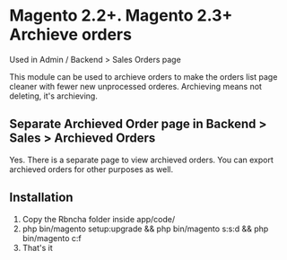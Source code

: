 # Magento 2.2+. Magento 2.3+ Archieve orders
Used in Admin / Backend > Sales Orders page

This module can be used to archieve orders to make the orders list page cleaner with fewer new unprocessed orderes. Archieving means not deleting, it's archieving.

## Separate Archieved Order page in Backend > Sales > Archieved Orders
Yes. There is a separate page to view archieved orders. You can export archieved orders for other purposes as well.

## Installation
1. Copy the Rbncha folder inside app/code/
2. php bin/magento setup:upgrade && php bin/magento s:s:d && php bin/magento c:f
3. That's it

